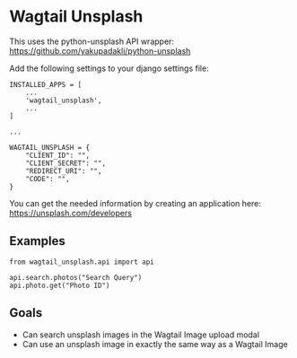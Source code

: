 # Wagtail Unsplash

This uses the python-unsplash API wrapper:
https://github.com/yakupadakli/python-unsplash

Add the following settings to your django settings file:

```
INSTALLED_APPS = [
    ...
    'wagtail_unsplash',
    ...
]

...

WAGTAIL_UNSPLASH = {
    "CLIENT_ID": "",
    "CLIENT_SECRET": "",
    "REDIRECT_URI": "",
    "CODE": "",
}
```

You can get the needed information by creating an application here:
https://unsplash.com/developers


## Examples

```
from wagtail_unsplash.api import api

api.search.photos("Search Query")
api.photo.get("Photo ID")
```

## Goals

 - Can search unsplash images in the Wagtail Image upload modal
 - Can use an unsplash image in exactly the same way as a Wagtail Image
